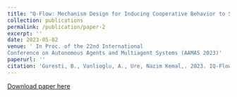 ```yaml
---
title: "Q-Flow: Mechanism Design for Inducing Cooperative Behavior to Self-Interested Agents in Sequential Social Dilemmas"
collection: publications
permalink: /publication/paper-2
excerpt: ''
date: 2023-05-02
venue: ' In Proc. of the 22nd International
Conference on Autonomous Agents and Multiagent Systems (AAMAS 2023)'
paperurl: ''
citation: 'Guresti, B., Vanlioglu, A., Ure, Nazim Kemal,. 2023. IQ-Flow: Mechanism Design for Inducing Cooperative Behavior to Self-Interested Agents in Sequential Social Dilemmas. In Proc. of the 22nd International Conference on Autonomous Agents and Multiagent Systems (AAMAS 2023), London, United Kingdom, May 29 – June 2, 2023, IFAAMAS, 17 pages.'
---
```


[Download paper here](https://arxiv.org/abs/2302.14604)